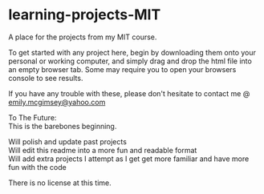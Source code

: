 # learning-projects-MIT
A place for the projects from my MIT course.


To get started with any project here, begin by downloading them onto your personal or working computer, and simply drag and drop the html file into an empty browser tab. Some may require you to open your browsers console to see results. 

If you have any trouble with these, please don't hesitate to contact me @ emily.mcgimsey@yahoo.com

To The Future:<br>
This is the barebones beginning. 

Will polish and update past projects<br>
Will edit this readme into a more fun and readable format<br>
Will add extra projects I attempt as I get get more familiar and have more fun with the code<br>

There is no license at this time. 
